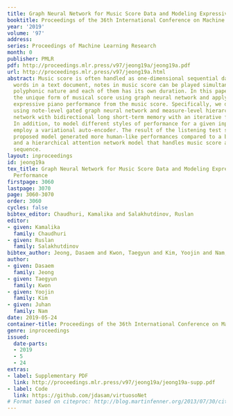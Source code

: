 ```yaml
---
title: Graph Neural Network for Music Score Data and Modeling Expressive Piano Performance
booktitle: Proceedings of the 36th International Conference on Machine Learning
year: '2019'
volume: '97'
address: 
series: Proceedings of Machine Learning Research
month: 0
publisher: PMLR
pdf: http://proceedings.mlr.press/v97/jeong19a/jeong19a.pdf
url: http://proceedings.mlr.press/v97/jeong19a.html
abstract: Music score is often handled as one-dimensional sequential data. Unlike
  words in a text document, notes in music score can be played simultaneously by the
  polyphonic nature and each of them has its own duration. In this paper, we represent
  the unique form of musical score using graph neural network and apply it for rendering
  expressive piano performance from the music score. Specifically, we design the model
  using note-level gated graph neural network and measure-level hierarchical attention
  network with bidirectional long short-term memory with an iterative feedback method.
  In addition, to model different styles of performance for a given input score, we
  employ a variational auto-encoder. The result of the listening test shows that our
  proposed model generated more human-like performances compared to a baseline model
  and a hierarchical attention network model that handles music score as a word-like
  sequence.
layout: inproceedings
id: jeong19a
tex_title: Graph Neural Network for Music Score Data and Modeling Expressive Piano
  Performance
firstpage: 3060
lastpage: 3070
page: 3060-3070
order: 3060
cycles: false
bibtex_editor: Chaudhuri, Kamalika and Salakhutdinov, Ruslan
editor:
- given: Kamalika
  family: Chaudhuri
- given: Ruslan
  family: Salakhutdinov
bibtex_author: Jeong, Dasaem and Kwon, Taegyun and Kim, Yoojin and Nam, Juhan
author:
- given: Dasaem
  family: Jeong
- given: Taegyun
  family: Kwon
- given: Yoojin
  family: Kim
- given: Juhan
  family: Nam
date: 2019-05-24
container-title: Proceedings of the 36th International Conference on Machine Learning
genre: inproceedings
issued:
  date-parts:
  - 2019
  - 5
  - 24
extras:
- label: Supplementary PDF
  link: http://proceedings.mlr.press/v97/jeong19a/jeong19a-supp.pdf
- label: Code
  link: https://github.com/jdasam/virtuosoNet
# Format based on citeproc: http://blog.martinfenner.org/2013/07/30/citeproc-yaml-for-bibliographies/
---
```

